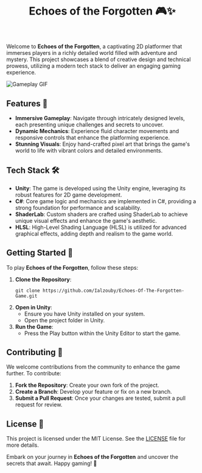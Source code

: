 <body>
    <header>
        <h1>Echoes of the Forgotten 🎮✨</h1>
    </header>
    <div class="container">
        <div class="content">
            <p>Welcome to <strong>Echoes of the Forgotten</strong>, a captivating 2D platformer that immerses players in a richly detailed world filled with adventure and mystery. This project showcases a blend of creative design and technical prowess, utilizing a modern tech stack to deliver an engaging gaming experience.</p>
            <img src="https://media.giphy.com/media/3o7aD2saalBwwftBIY/giphy.gif" alt="Gameplay GIF">
            <h2>Features 🌟</h2>
            <ul>
                <li><strong>Immersive Gameplay</strong>: Navigate through intricately designed levels, each presenting unique challenges and secrets to uncover.</li>
                <li><strong>Dynamic Mechanics</strong>: Experience fluid character movements and responsive controls that enhance the platforming experience.</li>
                <li><strong>Stunning Visuals</strong>: Enjoy hand-crafted pixel art that brings the game's world to life with vibrant colors and detailed environments.</li>
            </ul>
            <h2>Tech Stack 🛠️</h2>
            <ul>
                <li><strong>Unity</strong>: The game is developed using the Unity engine, leveraging its robust features for 2D game development.</li>
                <li><strong>C#</strong>: Core game logic and mechanics are implemented in C#, providing a strong foundation for performance and scalability.</li>
                <li><strong>ShaderLab</strong>: Custom shaders are crafted using ShaderLab to achieve unique visual effects and enhance the game's aesthetic.</li>
                <li><strong>HLSL</strong>: High-Level Shading Language (HLSL) is utilized for advanced graphical effects, adding depth and realism to the game world.</li>
            </ul>
            <h2>Getting Started 🚀</h2>
            <p>To play <strong>Echoes of the Forgotten</strong>, follow these steps:</p>
            <ol>
                <li><strong>Clone the Repository</strong>:
                    <pre><code>git clone https://github.com/Ialzouby/Echoes-Of-The-Forgotten-Game.git</code></pre>
                </li>
                <li><strong>Open in Unity</strong>:
                    <ul>
                        <li>Ensure you have Unity installed on your system.</li>
                        <li>Open the project folder in Unity.</li>
                    </ul>
                </li>
                <li><strong>Run the Game</strong>:
                    <ul>
                        <li>Press the Play button within the Unity Editor to start the game.</li>
                    </ul>
                </li>
            </ol>
            <h2>Contributing 🤝</h2>
            <p>We welcome contributions from the community to enhance the game further. To contribute:</p>
            <ol>
                <li><strong>Fork the Repository</strong>: Create your own fork of the project.</li>
                <li><strong>Create a Branch</strong>: Develop your feature or fix on a new branch.</li>
                <li><strong>Submit a Pull Request</strong>: Once your changes are tested, submit a pull request for review.</li>
            </ol>
            <h2>License 📄</h2>
            <p>This project is licensed under the MIT License. See the <a href="LICENSE">LICENSE</a> file for more details.</p>
        </div>
    </div>
    <footer>
        <p>Embark on your journey in <strong>Echoes of the Forgotten</strong> and uncover the secrets that await. Happy gaming! 🎉</p>
    </footer>
</body>
</html>
